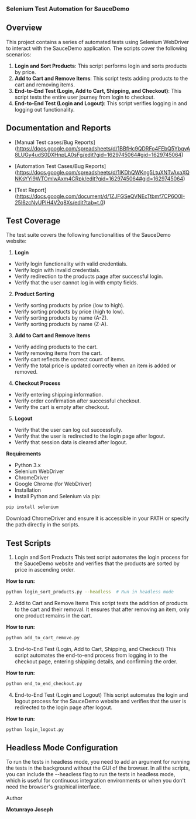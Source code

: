 ### Selenium Test Automation for SauceDemo

## Overview
This project contains a series of automated tests using Selenium WebDriver to interact with the SauceDemo application. The scripts cover the following scenarios:

1. **Login and Sort Products**: This script performs login and sorts products by price.
2. **Add to Cart and Remove Items**: This script tests adding products to the cart and removing items.
3. **End-to-End Test (Login, Add to Cart, Shipping, and Checkout)**: This script tests the entire user journey from login to checkout.
4. **End-to-End Test (Login and Logout)**: This script verifies logging in and logging out functionality.

## Documentation and Reports

- [Manual Test cases/Bug Reports] (https://docs.google.com/spreadsheets/d/1BBfHc9QDRFo4FEbQ5YbqyA8LUGy4udS0DXHnpLA0sFg/edit?gid=1629745064#gid=1629745064)

- [Automation Test Cases/Bug Reports] (https://docs.google.com/spreadsheets/d/1IKDhQWKng5LtuXNTvAxaXQNKsYYi9WTOmlwAxm4CRpk/edit?gid=1629745064#gid=1629745064)

- [Test Report] (https://docs.google.com/document/d/1ZJFGSeQVNEcTtbmf7CP6O0I-25I6zcNyUPIH4V2q8Xs/edit?tab=t.0)

## Test Coverage
The test suite covers the following functionalities of the SauceDemo website:

1. **Login**
- Verify login functionality with valid credentials.
- Verify login with invalid credentials.
- Verify redirection to the products page after successful login.
- Verify that the user cannot log in with empty fields.

2. **Product Sorting**
- Verify sorting products by price (low to high).
- Verify sorting products by price (high to low).
- Verify sorting products by name (A-Z).
- Verify sorting products by name (Z-A).

3. **Add to Cart and Remove Items**
- Verify adding products to the cart.
- Verify removing items from the cart.
- Verify cart reflects the correct count of items.
- Verify the total price is updated correctly when an item is added or removed.

4. **Checkout Process**
- Verify entering shipping information.
- Verify order confirmation after successful checkout.
- Verify the cart is empty after checkout.

5. **Logout**
- Verify that the user can log out successfully.
- Verify that the user is redirected to the login page after logout.
- Verify that session data is cleared after logout.

**Requirements**
- Python 3.x
- Selenium WebDriver
- ChromeDriver
- Google Chrome (for WebDriver)
- Installation
- Install Python and Selenium via pip:

```bash
pip install selenium
```
<Note>
Download ChromeDriver and ensure it is accessible in your PATH or specify the path directly in the scripts.
</Note>

## Test Scripts

1. Login and Sort Products
This test script automates the login process for the SauceDemo website and verifies that the products are sorted by price in ascending order.

**How to run:**

```bash
python login_sort_products.py --headless  # Run in headless mode
```

2. Add to Cart and Remove Items
This script tests the addition of products to the cart and their removal. It ensures that after removing an item, only one product remains in the cart.

**How to run:**

```bash
python add_to_cart_remove.py
```

3. End-to-End Test (Login, Add to Cart, Shipping, and Checkout)
This script automates the end-to-end process from logging in to the checkout page, entering shipping details, and confirming the order.

**How to run:**

```bash
python end_to_end_checkout.py
```

4. End-to-End Test (Login and Logout)
This script automates the login and logout process for the SauceDemo website and verifies that the user is redirected to the login page after logout.

**How to run:**

```bash
python login_logout.py
```

## Headless Mode Configuration

To run the tests in headless mode, you need to add an argument for running the tests in the background without the GUI of the browser. In all the scripts, you can include the --headless flag to run the tests in headless mode, which is useful for continuous integration environments or when you don't need the browser's graphical interface.


Author

**Motunrayo Joseph**


